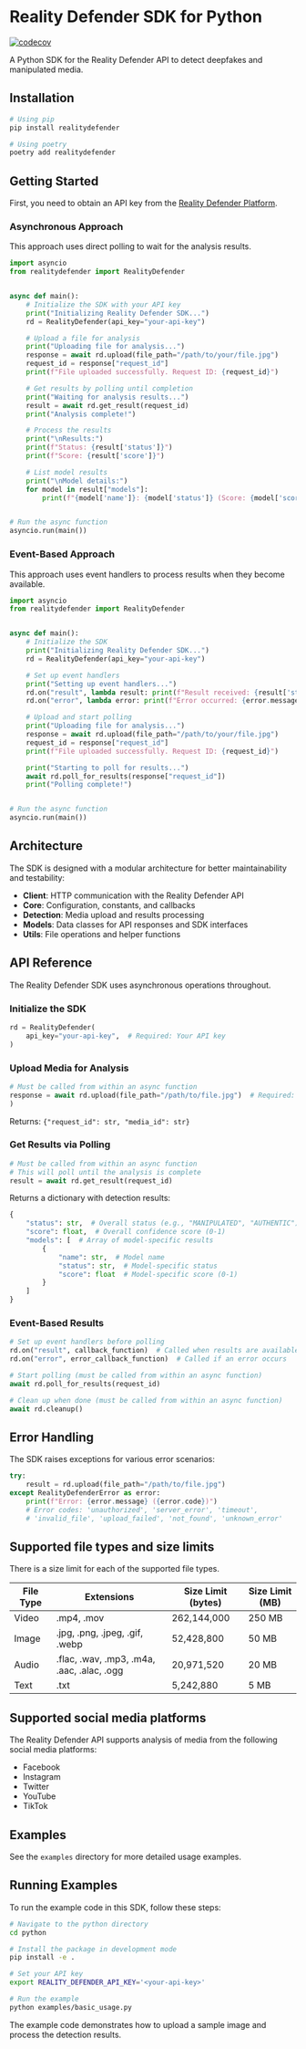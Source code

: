 # Reality Defender SDK for Python

[![codecov](https://codecov.io/gh/Reality-Defender/realitydefender-sdk-python/graph/badge.svg?token=S64OCTEW6B)](https://codecov.io/gh/Reality-Defender/realitydefender-sdk-python)

A Python SDK for the Reality Defender API to detect deepfakes and manipulated media.

## Installation

```bash
# Using pip
pip install realitydefender

# Using poetry
poetry add realitydefender
```

## Getting Started

First, you need to obtain an API key from the [Reality Defender Platform](https://app.realitydefender.ai).

### Asynchronous Approach

This approach uses direct polling to wait for the analysis results.

```python
import asyncio
from realitydefender import RealityDefender


async def main():
    # Initialize the SDK with your API key
    print("Initializing Reality Defender SDK...")
    rd = RealityDefender(api_key="your-api-key")

    # Upload a file for analysis
    print("Uploading file for analysis...")
    response = await rd.upload(file_path="/path/to/your/file.jpg")
    request_id = response["request_id"]
    print(f"File uploaded successfully. Request ID: {request_id}")

    # Get results by polling until completion
    print("Waiting for analysis results...")
    result = await rd.get_result(request_id)
    print("Analysis complete!")

    # Process the results
    print("\nResults:")
    print(f"Status: {result['status']}")
    print(f"Score: {result['score']}")

    # List model results
    print("\nModel details:")
    for model in result["models"]:
        print(f"{model['name']}: {model['status']} (Score: {model['score']})")


# Run the async function
asyncio.run(main())
```

### Event-Based Approach

This approach uses event handlers to process results when they become available.

```python
import asyncio
from realitydefender import RealityDefender


async def main():
    # Initialize the SDK
    print("Initializing Reality Defender SDK...")
    rd = RealityDefender(api_key="your-api-key")

    # Set up event handlers
    print("Setting up event handlers...")
    rd.on("result", lambda result: print(f"Result received: {result['status']} (Score: {result['score']})"))
    rd.on("error", lambda error: print(f"Error occurred: {error.message}"))

    # Upload and start polling
    print("Uploading file for analysis...")
    response = await rd.upload(file_path="/path/to/your/file.jpg")
    request_id = response["request_id"]
    print(f"File uploaded successfully. Request ID: {request_id}")

    print("Starting to poll for results...")
    await rd.poll_for_results(response["request_id"])
    print("Polling complete!")


# Run the async function
asyncio.run(main())
```

## Architecture

The SDK is designed with a modular architecture for better maintainability and testability:

- **Client**: HTTP communication with the Reality Defender API
- **Core**: Configuration, constants, and callbacks
- **Detection**: Media upload and results processing
- **Models**: Data classes for API responses and SDK interfaces
- **Utils**: File operations and helper functions

## API Reference

The Reality Defender SDK uses asynchronous operations throughout.

### Initialize the SDK

```python
rd = RealityDefender(
    api_key="your-api-key",  # Required: Your API key
)
```

### Upload Media for Analysis

```python
# Must be called from within an async function
response = await rd.upload(file_path="/path/to/file.jpg")  # Required: Path to the file to analyze
)
```

Returns: `{"request_id": str, "media_id": str}`

### Get Results via Polling

```python
# Must be called from within an async function
# This will poll until the analysis is complete
result = await rd.get_result(request_id)
```

Returns a dictionary with detection results:

```python
{
    "status": str,  # Overall status (e.g., "MANIPULATED", "AUTHENTIC")
    "score": float,  # Overall confidence score (0-1)
    "models": [  # Array of model-specific results
        {
            "name": str,  # Model name
            "status": str,  # Model-specific status
            "score": float  # Model-specific score (0-1)
        }
    ]
}
```

### Event-Based Results

```python
# Set up event handlers before polling
rd.on("result", callback_function)  # Called when results are available
rd.on("error", error_callback_function)  # Called if an error occurs

# Start polling (must be called from within an async function)
await rd.poll_for_results(request_id)

# Clean up when done (must be called from within an async function)
await rd.cleanup()
```

## Error Handling

The SDK raises exceptions for various error scenarios:

```python
try:
    result = rd.upload(file_path="/path/to/file.jpg")
except RealityDefenderError as error:
    print(f"Error: {error.message} ({error.code})")
    # Error codes: 'unauthorized', 'server_error', 'timeout', 
    # 'invalid_file', 'upload_failed', 'not_found', 'unknown_error'
```

## Supported file types and size limits

There is a size limit for each of the supported file types.

| File Type | Extensions                                 | Size Limit (bytes) | Size Limit (MB) |
|-----------|--------------------------------------------|--------------------|-----------------|
| Video     | .mp4, .mov                                 | 262,144,000        | 250 MB          |
| Image     | .jpg, .png, .jpeg, .gif, .webp             | 52,428,800         | 50 MB           |
| Audio     | .flac, .wav, .mp3, .m4a, .aac, .alac, .ogg | 20,971,520         | 20 MB           |
| Text      | .txt                                       | 5,242,880          | 5 MB            |

## Supported social media platforms

The Reality Defender API supports analysis of media from the following social media platforms:
* Facebook
* Instagram
* Twitter
* YouTube
* TikTok

## Examples

See the `examples` directory for more detailed usage examples.

## Running Examples

To run the example code in this SDK, follow these steps:

```bash
# Navigate to the python directory
cd python

# Install the package in development mode
pip install -e .

# Set your API key
export REALITY_DEFENDER_API_KEY='<your-api-key>'

# Run the example
python examples/basic_usage.py
```

The example code demonstrates how to upload a sample image and process the detection results. 